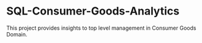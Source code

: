# SQL-Consumer-Goods-Analytics
This project provides insights to top level management in Consumer Goods Domain.
